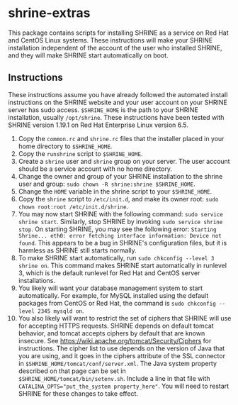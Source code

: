 # shrine-extras

This package contains scripts for installing SHRINE as a service on Red Hat and CentOS Linux systems. These instructions will make your SHRINE installation independent of the account of the user who installed SHRINE, and they will make SHRINE start automatically on boot.

## Instructions

These instructions assume you have already followed the automated install instructions on the SHRINE website and your user account on your SHRINE server has sudo access. `$SHRINE_HOME` is the path to your SHRINE installation, usually `/opt/shrine`. These instructions have been tested with SHRINE version 1.19.1 on Red Hat Enterprise Linux version 6.5.

1. Copy the `common.rc` and `shrine.rc` files that the installer placed in your home directory to `$SHRINE_HOME`.
2. Copy the `runshrine` script to `$SHRINE_HOME`.
2. Create a `shrine` user and `shrine` group on your server. The user account should be a service account with no home directory.
2. Change the owner and group of your SHRINE installation to the shrine user and group: `sudo chown -R shrine:shrine $SHRINE_HOME`.
3. Change the `HOME` variable in the shrine script to your `$SHRINE_HOME`.
4. Copy the `shrine` script to `/etc/init.d`, and make its owner root: `sudo chown root:root /etc/init.d/shrine`.
5. You may now start SHRINE with the following command: `sudo service shrine start`. Similarly, stop SHRINE by invoking `sudo service shrine stop`. On starting SHRINE, you may see the following error: `Starting Shrine... eth0: error fetching interface information: Device not found`. This appears to be a bug in SHRINE's configuration files, but it is harmless as SHRINE still starts normally.
6. To make SHRINE start automatically, run `sudo chkconfig --level 3 shrine on`. This command makes SHRINE start automatically in runlevel 3, which is the default runlevel for Red Hat and CentOS server installations.
7. You likely will want your database management system to start automatically. For example, for MySQL installed using the default packages from CentOS or Red Hat, the command is `sudo chkconfig --level 2345 mysqld on`.
8. You also likely will want to restrict the set of ciphers that SHRINE will use for accepting HTTPS requests. SHRINE depends on default tomcat behavior, and tomcat accepts ciphers by default that are known insecure. See https://wiki.apache.org/tomcat/Security/Ciphers for instructions. The cipher list to use depends on the version of Java that you are using, and it goes in the ciphers attribute of the SSL connector in `$SHRINE_HOME/tomcat/conf/server.xml`. The Java system property described on that page can be set in `$SHRINE_HOME/tomcat/bin/setenv.sh`. Include a line in that file with `CATALINA_OPTS="put_the_system property_here"`. You will need to restart SHRINE for these changes to take effect.
